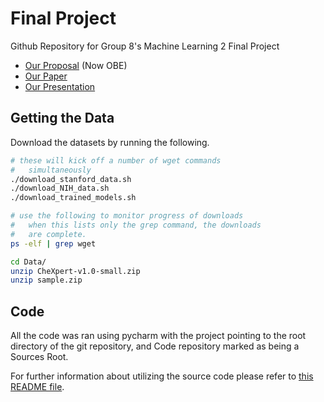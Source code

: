 # Final Project

Github Repository for Group 8's Machine Learning 2 Final Project

- [Our Proposal](Group-Proposal/ML2%20Final%20Project%20Proposal.pdf) (Now OBE)
- [Our Paper](Final-Group-Project-Report/project_report.pdf)
- [Our Presentation](Final-Group-Presentation/presentation_team8.pdf)

## Getting the Data

Download the datasets by running the following.

```bash
# these will kick off a number of wget commands
#   simultaneously
./download_stanford_data.sh
./download_NIH_data.sh
./download_trained_models.sh

# use the following to monitor progress of downloads
#   when this lists only the grep command, the downloads
#   are complete.
ps -elf | grep wget

cd Data/
unzip CheXpert-v1.0-small.zip
unzip sample.zip
```

## Code 

All the code was ran using pycharm with the project pointing to the
root directory of the git repository, and Code repository marked as 
being a Sources Root. 

For further information about utilizing the source code please refer
to [this README file](Code/README.md).

